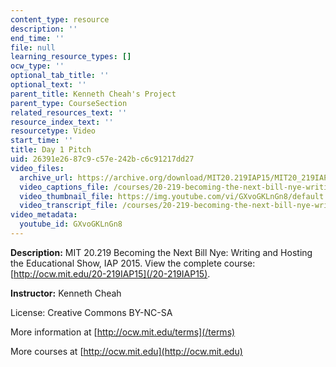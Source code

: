 ```yaml
---
content_type: resource
description: ''
end_time: ''
file: null
learning_resource_types: []
ocw_type: ''
optional_tab_title: ''
optional_text: ''
parent_title: Kenneth Cheah's Project
parent_type: CourseSection
related_resources_text: ''
resource_index_text: ''
resourcetype: Video
start_time: ''
title: Day 1 Pitch
uid: 26391e26-87c9-c57e-242b-c6c91217dd27
video_files:
  archive_url: https://archive.org/download/MIT20.219IAP15/MIT20_219IAP15_KC_D01_Pitch_360p.mp4
  video_captions_file: /courses/20-219-becoming-the-next-bill-nye-writing-and-hosting-the-educational-show-january-iap-2015/4ad4fac3c3a25e5abab8e9605ad75171_GXvoGKLnGn8.vtt
  video_thumbnail_file: https://img.youtube.com/vi/GXvoGKLnGn8/default.jpg
  video_transcript_file: /courses/20-219-becoming-the-next-bill-nye-writing-and-hosting-the-educational-show-january-iap-2015/4e3517a5514f591d90decd50f9c55e73_GXvoGKLnGn8.pdf
video_metadata:
  youtube_id: GXvoGKLnGn8
---
```


**Description:** MIT 20.219 Becoming the Next Bill Nye: Writing and Hosting the Educational Show, IAP 2015. View the complete course: [http://ocw.mit.edu/20-219IAP15](/20-219IAP15).

**Instructor:** Kenneth Cheah

License: Creative Commons BY-NC-SA

More information at [http://ocw.mit.edu/terms](/terms)

More courses at [http://ocw.mit.edu](http://ocw.mit.edu)

